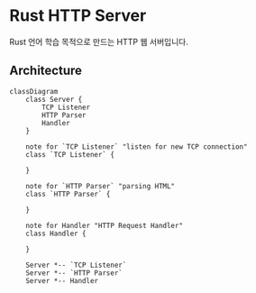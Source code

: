 # Rust HTTP Server

Rust 언어 학습 목적으로 만드는 HTTP 웹 서버입니다.

## Architecture

```mermaid
classDiagram
    class Server {
        TCP Listener 
        HTTP Parser 
        Handler
    }

    note for `TCP Listener` "listen for new TCP connection"
    class `TCP Listener` {
       
    }

    note for `HTTP Parser` "parsing HTML"
    class `HTTP Parser` {
        
    }

    note for Handler "HTTP Request Handler"
    class Handler {
        
    }
    
    Server *-- `TCP Listener`
    Server *-- `HTTP Parser`
    Server *-- Handler
```